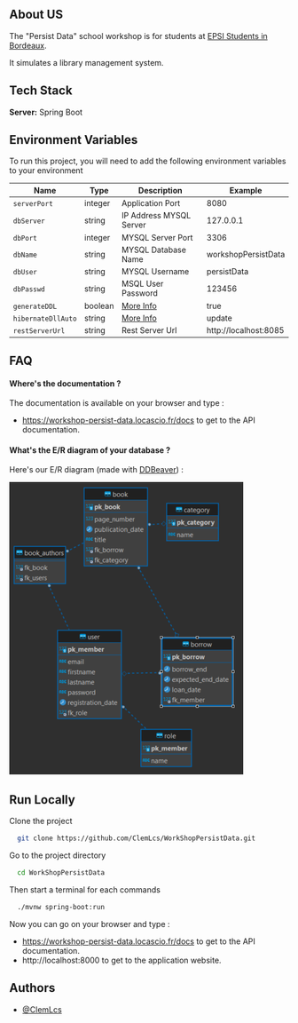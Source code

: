 ## About US

The "Persist Data" school workshop is for students
at [EPSI Students in Bordeaux](https://www.epsi.fr/campus/campus-de-bordeaux/).

It simulates a library management system.

## Tech Stack

**Server:** Spring Boot

## Environment Variables

To run this project, you will need to add the following environment variables to your environment

| Name               | Type    | Description                                                                                                          | Example               |
|--------------------|---------|----------------------------------------------------------------------------------------------------------------------|-----------------------|
| `serverPort`       | integer | Application Port                                                                                                     | 8080                  |
| `dbServer`         | string  | IP Address MYSQL Server                                                                                              | 127.0.0.1             |
| `dbPort`           | integer | MYSQL Server   Port                                                                                                  | 3306                  |
| `dbName`           | string  | MYSQL Database Name                                                                                                  | workshopPersistData   |
| `dbUser`           | string  | MYSQL Username                                                                                                       | persistData           |
| `dbPasswd`         | string  | MSQL User Password                                                                                                   | 123456                |
| `generateDDL`      | boolean | [More Info](https://docs.spring.io/spring-boot/docs/1.0.2.RELEASE/reference/html/howto-database-initialization.html) | true                  |
| `hibernateDllAuto` | string  | [More Info](https://docs.spring.io/spring-boot/docs/1.0.2.RELEASE/reference/html/howto-database-initialization.html) | update                |
| `restServerUrl`    | string  | Rest Server Url                                                                                                      | http://localhost:8085 |

## FAQ

#### Where's the documentation ?

The documentation is available on your browser and type :

- https://workshop-persist-data.locascio.fr/docs to get to the API documentation.

#### What's the E/R diagram of your database ?

Here's our E/R diagram (made with [DDBeaver](https://dbeaver.io/)) :

![img.png](img.png)

## Run Locally

Clone the project

```bash
  git clone https://github.com/ClemLcs/WorkShopPersistData.git
```

Go to the project directory

```bash
  cd WorkShopPersistData
```

Then start a terminal for each commands

```bash
  ./mvnw spring-boot:run
```

Now you can go on your browser and type :

- https://workshop-persist-data.locascio.fr/docs to get to the API documentation.
- http://localhost:8000 to get to the application website.

## Authors

- [@ClemLcs](https://github.com/ClemLcs)
